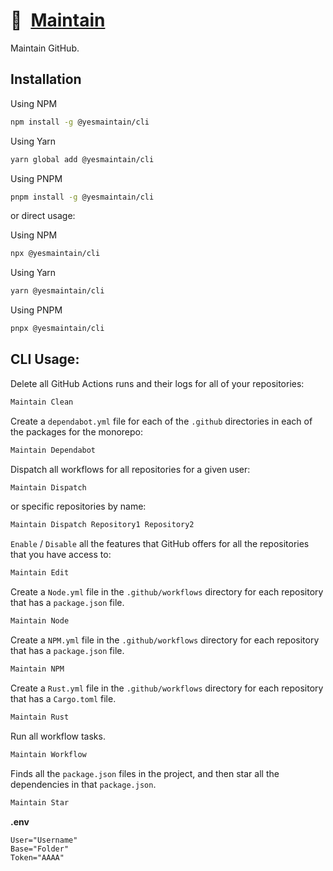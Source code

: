 # 🔧 [Maintain]

Maintain GitHub.

## Installation

Using NPM

```sh
npm install -g @yesmaintain/cli
```

Using Yarn

```sh
yarn global add @yesmaintain/cli
```

Using PNPM

```sh
pnpm install -g @yesmaintain/cli
```

or direct usage:

Using NPM

```sh
npx @yesmaintain/cli
```

Using Yarn

```sh
yarn @yesmaintain/cli
```

Using PNPM

```sh
pnpx @yesmaintain/cli
```

## CLI Usage:

Delete all GitHub Actions runs and their logs for all of your repositories:

```sh
Maintain Clean
```

Create a `dependabot.yml` file for each of the `.github` directories in each of
the packages for the monorepo:

```sh
Maintain Dependabot
```

Dispatch all workflows for all repositories for a given user:

```sh
Maintain Dispatch
```

or specific repositories by name:

```sh
Maintain Dispatch Repository1 Repository2
```

`Enable` / `Disable` all the features that GitHub offers for all the
repositories that you have access to:

```sh
Maintain Edit
```

Create a `Node.yml` file in the `.github/workflows` directory for each
repository that has a `package.json` file.

```sh
Maintain Node
```

Create a `NPM.yml` file in the `.github/workflows` directory for each repository
that has a `package.json` file.

```sh
Maintain NPM
```

Create a `Rust.yml` file in the `.github/workflows` directory for each
repository that has a `Cargo.toml` file.

```sh
Maintain Rust
```

Run all workflow tasks.

```sh
Maintain Workflow
```

Finds all the `package.json` files in the project, and then star all the
dependencies in that `package.json`.

```sh
Maintain Star
```

**.env**

```env
User="Username"
Base="Folder"
Token="AAAA"
```

[Maintain]: https://github.com/Maintain
[@yesmaintain/cli]: https://NPMJS.Org/@yesmaintain/cli
